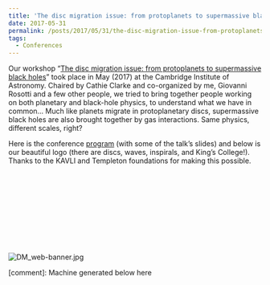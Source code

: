 ```yaml
---
title: 'The disc migration issue: from protoplanets to supermassive black holes'
date: 2017-05-31
permalink: /posts/2017/05/31/the-disc-migration-issue-from-protoplanets-to-supermassive-black-holes
tags:
  - Conferences
---
```


Our workshop “[The disc migration issue: from protoplanets to supermassive black holes](<https://www.ast.cam.ac.uk/meetings/2017/migration.issue.protoplanets.supermassive.black.holes>)” took place in May (2017) at the Cambridge Institute of Astronomy. Chaired by Cathie Clarke and co-organized by me, Giovanni Rosotti and a few other people, we tried to bring together people working on both planetary and black-hole physics, to understand what we have in common… Much like planets migrate in protoplanetary discs, supermassive black holes are also brought together by gas interactions. Same physics, different scales, right?

Here is the conference [program](<https://www.ast.cam.ac.uk/meetings/2017/migration.issue.protoplanets.supermassive.black.holes>) (with some of the talk’s slides) and below is our beautiful logo (there are discs, waves, inspirals, and King’s College!). Thanks to the KAVLI and Templeton foundations for making this possible.

![](data:image/svg+xml;base64,PHN2ZyBoZWlnaHQ9IjIzMCIgd2lkdGg9IjcyMCIgeG1sbnM9Imh0dHA6Ly93d3cudzMub3JnLzIwMDAvc3ZnIiB2ZXJzaW9uPSIxLjEiLz4=)![DM_web-banner.jpg](https://davidegerosa.files.wordpress.com/2018/10/dm_web-banner.jpg)

[comment]: Machine generated below here
